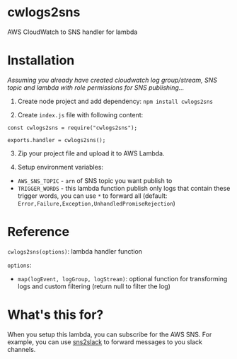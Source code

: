 # cwlogs2sns

AWS CloudWatch to SNS handler for lambda

# Installation

_Assuming you already have created cloudwatch log group/stream, SNS topic and lambda with role permissions for SNS publishing..._

1. Create node project and add dependency:
   `npm install cwlogs2sns`

2. Create `index.js` file with following content:

```
const cwlogs2sns = require("cwlogs2sns");

exports.handler = cwlogs2sns();
```

3. Zip your project file and upload it to AWS Lambda.

4. Setup environment variables:

* `AWS_SNS_TOPIC` - `arn` of SNS topic you want publish to
* `TRIGGER_WORDS` - this lambda function publish only logs that contain these trigger words, you can use `*` to forward all (default: `Error,Failure,Exception,UnhandledPromiseRejection`)

# Reference

`cwlogs2sns(options)`: lambda handler function

`options`:

* `map(logEvent, logGroup, logStream)`: optional function for transforming logs and custom filtering (return null to filter the log)

# What's this for?

When you setup this lambda, you can subscribe for the AWS SNS. For example, you can use [sns2slack](https://www.npmjs.com/package/sns2slack) to forward messages to you slack channels.

